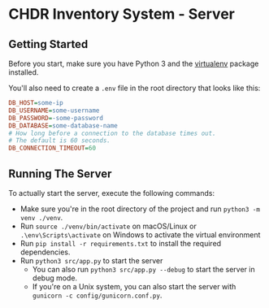 # CHDR Inventory System - Server

## Getting Started

Before you start, make sure you have Python 3 and the [virtualenv](https://packaging.python.org/guides/installing-using-pip-and-virtual-environments/) package installed.

You'll also need to create a `.env` file in the root directory that looks like this:

```ini
DB_HOST=some-ip
DB_USERNAME=some-username
DB_PASSWORD=-some-password
DB_DATABASE=some-database-name
# How long before a connection to the database times out.
# The default is 60 seconds.
DB_CONNECTION_TIMEOUT=60
```

## Running The Server
To actually start the server, execute the following commands:

* Make sure you're in the root directory of the project and run `python3 -m venv ./venv`.
* Run `source ./venv/bin/activate` on macOS/Linux or `.\env\Scripts\activate` on Windows to activate the virtual environment
* Run `pip install -r requirements.txt` to install the required dependencies.
* Run `python3 src/app.py` to start the server
    * You can also run `python3 src/app.py --debug` to start the server in debug mode.
    * If you're on a Unix system, you can also start the server with `gunicorn -c config/gunicorn.conf.py`.
